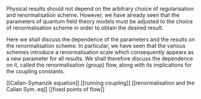 
Physical results should not depend on the arbitrary choice of regularisation and renormalisation scheme. However, we have already seen that the parameters of quantum field theory models must be adjusted to the choice of renormalisation scheme in order to obtain the desired result.

Here we shall discuss the dependence of the parameters and the results on the renormalisation scheme. In particular, we have seen that the various schemes introduce a renormalisation scale which consequently appears as a new parameter for all results. We shall therefore discuss the dependence on it, called the renormalisation (group) flow, along with its implications for the coupling constants.

[[Callan-Symanzik equation]]
[[running coupling]]
[[renormalisation and the Callan Sym. eq]]
[[fixed points of flow]]